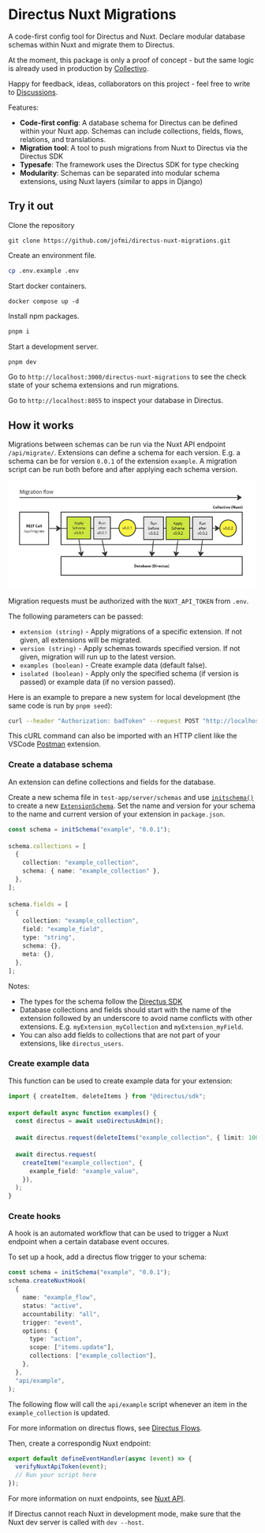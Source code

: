 # Directus Nuxt Migrations

A code-first config tool for Directus and Nuxt. Declare modular database schemas within Nuxt and migrate them to Directus.

At the moment, this package is only a proof of concept - but the same logic is already used in production by [Collectivo](https://github.com/collectivo-dev/collectivo).

Happy for feedback, ideas, collaborators on this project - feel free to write to [Discussions](https://github.com/jofmi/directus-nuxt-migrations/discussions).

Features:

- **Code-first config**: A database schema for Directus can be defined within your Nuxt app. Schemas can include collections, fields, flows, relations, and translations.
- **Migration tool**: A tool to push migrations from Nuxt to Directus via the Directus SDK
- **Typesafe**: The framework uses the Directus SDK for type checking
- **Modularity**: Schemas can be separated into modular schema extensions, using Nuxt layers (similar to apps in Django)

## Try it out

Clone the repository

```shell
git clone https://github.com/jofmi/directus-nuxt-migrations.git
```

Create an environment file.

```bash
cp .env.example .env
```

Start docker containers.

```
docker compose up -d
```

Install npm packages.

```sh
pnpm i
```

Start a development server.

```sh
pnpm dev
```

Go to `http://localhost:3000/directus-nuxt-migrations` to see the check state of your schema extensions and run migrations.

Go to `http://localhost:8055` to inspect your database in Directus.

## How it works

Migrations between schemas can be run via the Nuxt API endpoint `/api/migrate/`. Extensions can define a schema for each version. E.g. a schema can be for version `0.0.1` of the extension `example`. A migration script can be run both before and after applying each schema version.

![Migration flow](docs/migrations.png)

Migration requests must be authorized with the `NUXT_API_TOKEN` from `.env`.

The following parameters can be passed:

- `extension (string)` - Apply migrations of a specific extension. If not given, all extensions will be migrated.
- `version (string)` - Apply schemas towards specified version. If not given, migration will run up to the latest version.
- `examples (boolean)` - Create example data (default false).
- `isolated (boolean)` - Apply only the specified schema (if version is passed) or example data (if no version passed).

Here is an example to prepare a new system for local development (the same code is run by `pnpm seed`):

```sh
curl --header "Authorization: badToken" --request POST "http://localhost:3000/api/migrate/?examples=true"
```

This cURL command can also be imported with an HTTP client like the VSCode [Postman](https://www.postman.com/) extension.

### Create a database schema

An extension can define collections and fields for the database.

Create a new schema file in `test-app/server/schemas` and use [`initschema()`](reference.md#initschema) to create a new [`ExtensionSchema`](reference.md#extensionschema). Set the name and version for your schema to the name and current version of your extension in `package.json`.

```ts title="test-app/server/schemas/example_schema_01.ts"
const schema = initSchema("example", "0.0.1");

schema.collections = [
  {
    collection: "example_collection",
    schema: { name: "example_collection" },
  },
];

schema.fields = [
  {
    collection: "example_collection",
    field: "example_field",
    type: "string",
    schema: {},
    meta: {},
  },
];
```

Notes:

- The types for the schema follow the [Directus SDK](https://docs.directus.io/reference/system/collections.html)
- Database collections and fields should start with the name of the extension followed by an underscore to avoid name conflicts with other extensions. E.g. `myExtension_myCollection` and `myExtension_myField`.
- You can also add fields to collections that are not part of your extensions, like `directus_users`.

### Create example data

This function can be used to create example data for your extension:

```ts
import { createItem, deleteItems } from "@directus/sdk";

export default async function examples() {
  const directus = await useDirectusAdmin();

  await directus.request(deleteItems("example_collection", { limit: 1000 }));

  await directus.request(
    createItem("example_collection", {
      example_field: "example_value",
    }),
  );
}
```

### Create hooks

A hook is an automated workflow that can be used to trigger a Nuxt endpoint when a certain database event occures.

To set up a hook, add a directus flow trigger to your schema:

```ts
const schema = initSchema("example", "0.0.1");
schema.createNuxtHook(
  {
    name: "example_flow",
    status: "active",
    accountability: "all",
    trigger: "event",
    options: {
      type: "action",
      scope: ["items.update"],
      collections: ["example_collection"],
    },
  },
  "api/example",
);
```

The following flow will call the `api/example` script whenever an item in the `example_collection` is updated.

For more information on directus flows, see [Directus Flows](https://docs.directus.io/reference/system/flows.html).

Then, create a correspondig Nuxt endpoint:

```ts
export default defineEventHandler(async (event) => {
  verifyNuxtApiToken(event);
  // Run your script here
});
```

For more information on nuxt endpoints, see [Nuxt API](https://nuxt.com/docs/guide/directory-structure/server).

If Directus cannot reach Nuxt in development mode, make sure that the Nuxt dev server is called with `dev --host`.
